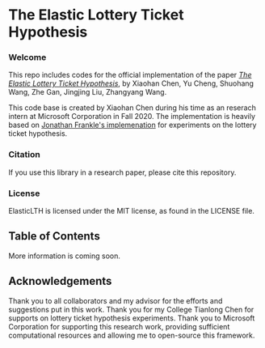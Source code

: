 # The Elastic Lottery Ticket Hypothesis

### Welcome

This repo includes codes for the official implementation of the paper [*The Elastic Lottery Ticket Hypothesis*](https://arxiv.org/abs/2103.16547), by Xiaohan Chen, Yu Cheng, Shuohang Wang, Zhe Gan, Jingjing Liu, Zhangyang Wang.

This code base is created by Xiaohan Chen during his time as an reserach intern at Microsoft Corporation in Fall 2020. The implementation is heavily based on [Jonathan Frankle's implemenation](https://github.com/facebookresearch/open_lth) for experiments on the lottery ticket hypothesis.

### Citation

If you use this library in a research paper, please cite this repository.

### License

ElasticLTH is licensed under the MIT license, as found in the LICENSE file.

## Table of Contents

More information is coming soon.

## <a name=acknowledgements></a>Acknowledgements

Thank you to all collaborators and my advisor for the efforts and suggestions put in this work. Thank you for my College Tianlong Chen for supports on lottery ticket hypothesis experiments. Thank you to Microsoft Corporation for supporting this research work, providing sufficient computational resources and allowing me to open-source this framework.
